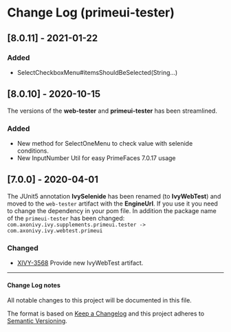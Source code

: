 # Change Log (primeui-tester)

## [8.0.11] - 2021-01-22

### Added

- SelectCheckboxMenu#itemsShouldBeSelected(String...)

## [8.0.10] - 2020-10-15

The versions of the **web-tester** and **primeui-tester** has been streamlined.

### Added

- New method for SelectOneMenu to check value with selenide conditions.
- New InputNumber Util for easy PrimeFaces 7.0.17 usage

## [7.0.0] - 2020-04-01

The JUnit5 annotation **IvySelenide** has been renamed (to **IvyWebTest**) and moved to the
`web-tester` artifact with the **EngineUrl**. If you use it you need to change the dependency in your
pom file.
In addition the package name of the `primeui-tester` has been changed: 
`com.axonivy.ivy.supplements.primeui.tester -> com.axonivy.ivy.webtest.primeui`

### Changed

- [XIVY-3568](https://jira.axonivy.com/jira/browse/XIVY-3568)
  Provide new IvyWebTest artifact.

---

#### Change Log notes

All notable changes to this project will be documented in this file.
 
The format is based on [Keep a Changelog](http://keepachangelog.com/)
and this project adheres to [Semantic Versioning](http://semver.org/).